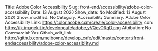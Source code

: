 Title: Adobe Color Accessibility
Slug: front-end/accessibility/adobe-color-accessibility
Date: 13 August 2020
Show_date: No
Modified: 13 August 2020
Show_modified: No
Category: Accessibility
Summary: Adobe Color Accessibility
Link: https://color.adobe.com/create/color-accessibility
Icon: https://ik.imagekit.io/developcafe/adobe_yVQcvORqD.png
Attribution: No
Commercial: Yes
Github_edit_link: https://github.com/melboone/develop_cafe/edit/master/content/front-end/accessibility/adobe-color-accessibility.md